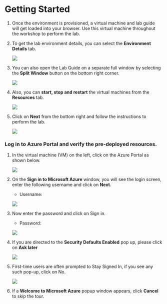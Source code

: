 # Getting Started

1. Once the environment is provisioned, a virtual machine and lab guide will get loaded into your browser. Use this virtual machine throughout the workshop to perform the lab.

1. To get the lab environment details, you can select the **Environment Details** tab.

    ![](../images/AZ-500-env.png)

1. You can also open the Lab Guide on a separate full window by selecting the **Split Window** button on the bottom right corner.

    ![](../images/image-200.jpg)    

1. Also, you can **start, stop and restart** the virtual machines from the **Resources** tab.

    ![](../images/AZ-500-resources.png)
    
1. Click on **Next** from the bottom right and follow the instructions to perform the lab.

    ![](../images/AZ-900-module-08-numbering.png)

### Log in to Azure Portal and verify the pre-deployed resources.

1. In the virtual machine (VM) on the left, click on the Azure Portal as shown below.

    ![](../images/AZ-500-Getting.png)

1. On the **Sign in to Microsoft Azure** window, you will see the login screen, enter the following username and click on **Next**.
   * Username: <inject key="AzureAdUserEmail"></inject>

    ![](../images/AZ-500-siginazportal.png)
     
1. Now enter the password and click on Sign in.
   * Password: <inject key="AzureAdUserPassword"></inject>
  
    ![](../images/AZ-500-pass.png)
    
1. If you are directed to the **Security Defaults Enabled** pop up, please click on **Ask later**    
   
   ![](../images/AZ-500-security.png)

1. First-time users are often prompted to Stay Signed In, if you see any such pop-up, click on No.

    ![](../images/AZ-500-staysignedin.png)

1. If a **Welcome to Microsoft Azure** popup window appears, click **Cancel** to skip the tour.
    
